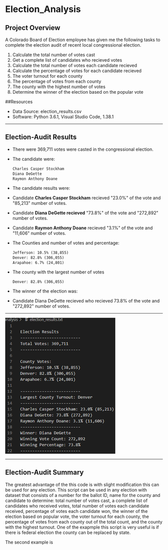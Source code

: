 # Election_Analysis

## Project Overview

A Colorado Board of Election employee has given me the following tasks to complete the election audit of recent local congressional election.

  1. Calculate the total number of votes cast
  2. Get a complete list of candidates who recieved votes
  3. Calculate the total number of votes each candidate recieved 
  3. Calculate the percentage of votes for each candidate recieved
  4. The voter turnout for each county 
  5. The percentage of votes from each county 
  6. The county with the highest number of votes
  7. Determine the winner of the election based on the popular vote

##Resources
- Data Source: election_results.csv
- Software: Python 3.6.1, Visual Studio Code, 1.38.1

---------------------------------------------------------------------------------------------------------------------------------------------------------------------------

## Election-Audit Results

- There were 369,711 votes were casted in the congressional election.

- The candidate were:	
    ```
    Charles Casper Stockham
    Diana DeGette
    Raymon Anthony Doane
    ```
- The candidate results were:
- Candidate **Charles Casper Stockham** recieved "23.0%" of the vote and "85,213" number of votes. 

- Candidate **Diana DeGette recieved** "73.8%" of the vote and "272,892" number of votes. 

- Candidate **Raymon Anthony Doane** recieved "3.1%" of the vote and "11,606" number of votes.


- The Counties and number of votes and percentage:

    ```
    Jefferson: 10.5% (38,855) 
    Denver: 82.8% (306,055) 
    Arapahoe: 6.7% (24,801) 
    ```

- The county with the largest number of votes
    ```
    Denver: 82.8% (306,055)  
    ```

- The winner of the election was:

- Candidate Diana DeGette recieved who recieved 73.8% of the vote and "272,892" number of votes.

---------------------------------------------------------------------------------------------------------------------------------------------------------------------------
![Electionresult](https://github.com/11nithin/Election_Analysis/blob/main/Resources/Election_result.PNG)

---------------------------------------------------------------------------------------------------------------------------------------------------------------------------
## Election-Audit Summary

   The greatest advantage of the this code is with slight modification this can be used for any election. This script can be used in any election with dataset that consists of a number for the ballot ID, name for the county and candidate  to determine: total number of votes cast, a complete list of candidates who received votes, total number of votes each candidate received, percentage of votes each candidate won, the winner of the election based on popular vote, the voter turnout for each county, the percentage of votes from each county out of the total count, and the county with the highest turnout.
   One of the exapmple this script is very useful is if there is federal election the county can be replaced by state.
   
   The second example is
